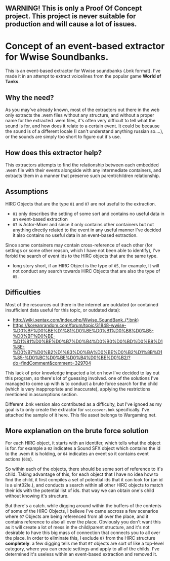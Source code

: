 ## WARNING! This is only a Proof Of Concept project. This project is never suitable for production and will cause a lot of issues.
# Concept of an event-based extractor for Wwise Soundbanks.
This is an event-based extractor for Wwise soundbanks (.bnk format). I've made it in an attempt to extract voicelines from the popular game **World of Tanks**.
## Why the need?
As you may've already known, most of the extractors out there in the web only extracts the .wem files without any structure, and without a proper name for the extracted .wem files, it's often very difficult to tell what the sound is for, and how does it relate to a certain event. It could be because the sound is of a different locale (I can't understand anything russian so....), or the sounds are simply too short to figure out it's use.

## How does this extractor help?
This extractors attempts to find the relationship between each embedded .wem file with their events alongside with any intermediate containers, and extracts them in a manner that preserve such parent/children relationship.

## Assumptions
HIRC Objects that are the type `01` and `07` are not useful to the extraction. 
- `01` only describes the setting of some sort and contains no useful data in an event-based extraction
- `07` is Actor-Mixer and since it only contains other containers but not anything directly related to the event in any useful manner I've decided it also contains no useful data in an event-based extraction.

Since some containers may contain cross-reference of each other (for settings or some other reason, which I have not been able to identify), I've forbid the search of event ids to the HIRC objects that are the same type.
- long story short, if an HIRC Object is the type of `05`, for example, It will not conduct any search towards HIRC Objects that are also the type of `05`.

## Difficulties
Most of the resources out there in the internet are outdated (or contained insufficient data useful for this topic, or outdated data): 
- http://wiki.xentax.com/index.php/Wwise_SoundBank_(*.bnk)
- https://koreanrandom.com/forum/topic/31848-wwise-%D0%BF%D0%BE%D1%81%D0%BE%D0%B1%D0%B8%D0%B5-%D0%BF%D0%BE-%D1%81%D0%BE%D0%B7%D0%B4%D0%B0%D0%BD%D0%B8%D1%8E-%D0%B7%D0%B2%D1%83%D0%BA%D0%BE%D0%B2%D1%8B%D1%85-%D0%BC%D0%BE%D0%B4%D0%BE%D0%B2/?do=findComment&comment=329704

This lack of prior knowledge impacted a lot on how I've decided to lay out this program, so there's lot of guessing involved. one of the solutions I've managed to come up with is to conduct a brute force search for the child (which is very inappropriate and inaccurate), applying the restrictions mentioned in assumptions section.

Different .bnk version also contributed as a difficulty, but I've ignoed as my goal is to only create the extractor for `voiceover.bnk` specifically. I've attached the sample of it here. This file asset belongs to Wargaming.net.

## More explanation on the brute force solution
For each HIRC object, it starts with an identifer, which tells what the object is for. for example a `02` indicates a Sound SFX object which contains the id to the .wem it is holding, or `04` indicates an event so it contains event actions (`03`s).

So within each of the objects, there should be some sort of reference to it's child. Taking advantage of this, for each object that I have no idea how to find the child, it first compiles a set of potential ids that it can look for (an id is a uint32le.), and conducts a search within all other HIRC objects to match their ids with the potential list of ids. that way we can obtain one's child without knowing it's structure. 

But there's a catch. while digging around within the buffers of the contents of some of the HIRC Objects, I believe I've came accross a few scenarios where `07` Objects are being referenced from all over the place, and it contains reference to also all over the place. Obviously you don't want this as it will create a lot of mess in the child/parent structure, and it's not desirable to have this big mass of connection that connects you to all over the place. In order to eliminate this, I exclude `07` from the HIRC structure **completely**. a few digging tells me that `07` objects are sort of like a top-level category, where you can create settings and apply to all of the childs. I've determined it's useless within an event-based extraction and removed it.